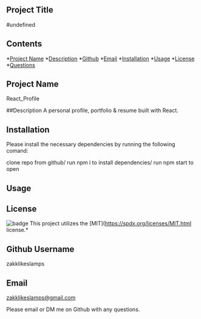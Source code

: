 ## Project Title
  #undefined
  
  ## Contents
  
  *[Project Name](#project)
  *[Description](#description)
  *[Github](#github)
  *[Email](#email)
  *[Installation](#installation)
  *[Usage](#usage)
  *[License](#license)
  *[Questions](#questions)

  ## Project Name
  React_Profile

  ##Description
  A personal profile, portfolio & resume built with React.

  ## Installation 
  Please install the necessary dependencies by running the following comand:

  clone repo from github/ run npm i to install dependencies/ run npm start to open

  ## Usage 
  

  ## License
  ![badge](https://img.shields.io/badge/license-MIT-blueviolet)
  This project utilizes the [MIT](https://spdx.org/licenses/MIT.html license.*


  ## Github Username
  zakklikeslamps

  ## Email 
  zakklikeslamps@gmail.com

  Please email or DM me on Github with any questions.

